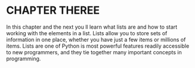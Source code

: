 # CHAPTER THEREE
In this chapter and the next you
ll learn what lists are and how to start working with the elements in a list. Lists allow you to store sets of information in one place, whether you have just a few items or millions of items. Lists are one of Python is most powerful features readily accessible to new programmers, and they tie together many important concepts in programming.
